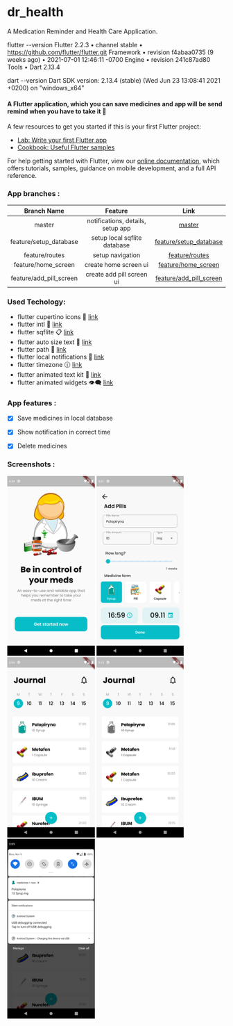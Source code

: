 # dr_health

A Medication Reminder and Health Care Application.

flutter --version
Flutter 2.2.3 • channel stable • https://github.com/flutter/flutter.git
Framework • revision f4abaa0735 (9 weeks ago) • 2021-07-01 12:46:11 -0700
Engine • revision 241c87ad80
Tools • Dart 2.13.4

dart --version
Dart SDK version: 2.13.4 (stable) (Wed Jun 23 13:08:41 2021 +0200) on "windows_x64"

#### A Flutter application, which you can save medicines and app will be send remind when you have to take it :bell:

A few resources to get you started if this is your first Flutter project:

- [Lab: Write your first Flutter app](https://flutter.dev/docs/get-started/codelab)
- [Cookbook: Useful Flutter samples](https://flutter.dev/docs/cookbook)

For help getting started with Flutter, view our
[online documentation](https://flutter.dev/docs), which offers tutorials,
samples, guidance on mobile development, and a full API reference.

### App branches :

| Branch Name | Feature | Link |
| :---:         |     :---:      |         :---: |
| master   | notifications, details, setup app     | [master](https://github.com/F-Y-E-F/Medicine-App-In-Flutter)   |
| feature/setup_database   | setup local sqflite database  | [feature/setup_database](https://github.com/F-Y-E-F/Medicine-App-In-Flutter/tree/feature/setup_database)   |
| feature/routes   | setup navigation     | [feature/routes](https://github.com/F-Y-E-F/Medicine-App-In-Flutter/tree/feature/routes)   |
| feature/home_screen   | create home screen ui    | [feature/home_screen](https://github.com/F-Y-E-F/Medicine-App-In-Flutter/tree/feature/home_screen)   |
| feature/add_pill_screen  | create add pill screen ui    | [feature/add_pill_screen](https://github.com/F-Y-E-F/Medicine-App-In-Flutter/tree/feature/add_pill_screen)   |


### Used Techology:

- flutter cupertino icons :iphone: [link](https://pub.dev/packages/cupertino_icons)
- flutter intl :calendar: [link](https://pub.dev/packages/intl)
- flutter sqflite :clipboard: [link](https://pub.dev/packages/sqflite)
- flutter auto size text :memo: [link](https://pub.dev/packages/auto_size_text)
- flutter path :rocket: [link](https://pub.dev/packages/path)
- flutter local notifications :bell: [link](https://pub.dev/packages/local_notifications)
- flutter timezone 	:clock1230: [link](https://pub.dev/packages/timezone)
- flutter animated text kit :memo: [link](https://pub.dev/packages/animated_text_kit)
- flutter animated widgets :eye_speech_bubble: [link](https://pub.dev/packages/animated_widgets)

### App features :
- [x] Save medicines in local database
- [x] Show notification in correct time
- [x] Delete medicines



### Screenshots :

<img src= "scr/welcome_screen.png"  width="40%">
<img src= "scr/add_pills_screen.png"  width="40%">
<img src= "scr/home_screen.png"  width="40%">
<img src= "scr/home_screen_2.png"  width="40%">
<img src= "scr/notify_screen.png"  width="40%">